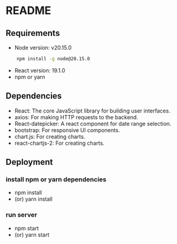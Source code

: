 # README

## Requirements
* Node version: v20.15.0
```bash
    npm install -g node@20.15.0
```
* React version: 19.1.0
* npm or yarn

## Dependencies
* React: The core JavaScript library for building user interfaces.
* axios: For making HTTP requests to the backend.
* React-datepicker: A react component for date range selection.
* bootstrap: For responsive UI components.
* chart.js: For creating charts.
* react-chartjs-2: For creating charts.

## Deployment

### install npm or yarn dependencies
* npm install 
* (or) yarn install

### run server
* npm start
* (or) yarn start